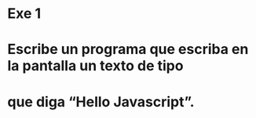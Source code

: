 # Exe 1

# Escribe un programa que escriba en la pantalla un texto de tipo <h1> que diga “Hello Javascript”.

